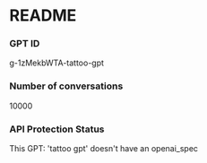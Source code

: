 # README
### GPT ID
 g-1zMekbWTA-tattoo-gpt
### Number of conversations
 10000
### API Protection Status
This GPT: 'tattoo gpt' doesn't have an openai_spec

